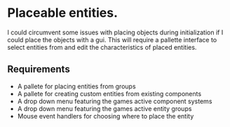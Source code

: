 
# Placeable entities.

I could circumvent some issues with placing objects during initialization if I could place the objects with a gui. This will require a pallette interface to select entities from and edit the characteristics of placed entities.

## Requirements

- A pallete for placing entities from groups
- A pallete for creating custom entities from existing components
- A drop down menu featuring the games active component systems
- A drop down menu featuring the games active entity groups
- Mouse event handlers for choosing where to place the entity